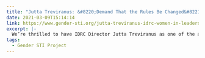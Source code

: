 ```yaml
---
title: "Jutta Treviranus: &#8220;Demand That the Rules Be Changed&#8221;"
date: 2021-03-09T15:14:14
link: https://www.gender-sti.org/jutta-treviranus-idrc-women-in-leadership-2021/
excerpt: |-
  We’re thrilled to have IDRC Director Jutta Treviranus as one of the amazing women in leadership, nominated by @inmark in Spain for the @genderstiproject campaign! Read the full…
tags:
  - Gender STI Project
---
```

